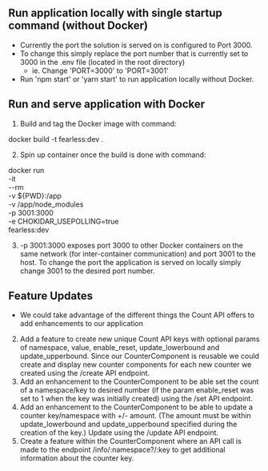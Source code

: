 
## Run application locally with single startup command (without Docker)
- Currently the port the solution is served on is configured to Port 3000.
- To change this simply replace the port number that is currently set to 3000 in the .env file (located in the root directory)
  - ie. Change 'PORT=3000' to 'PORT=3001'
- Run 'npm start' or 'yarn start' to run application locally without Docker.

## Run and serve application with Docker
1) Build and tag the Docker image with command:

docker build -t fearless:dev .

2) Spin up container once the build is done with command:

 docker run \
    -it \
    --rm \
    -v ${PWD}:/app \
    -v /app/node_modules \
    -p 3001:3000 \
    -e CHOKIDAR_USEPOLLING=true \
    fearless:dev

3) -p 3001:3000 exposes port 3000 to other Docker containers on the same network (for inter-container communication) and port 3001 to the host. To change the port the application is served on locally simply change 3001 to the desired port number.

## Feature Updates
- We could take advantage of the different things the Count API offers to add enhancements to our application
2) Add a feature to create new unique Count API keys with optional params of namespace, value, enable_reset,
update_lowerbound and update_upperbound. Since our CounterComponent is reusable we could create and display new counter components for each new counter we created using the /create API endpoint.
3) Add an enhancement to the CounterComponent to be able set the count of a namespace/key to desired number (if the param enable_reset was set to 1 when the key was initially created) using the /set API endpoint.
4) Add an enhancement to the CounterComponent to be able to update a counter key/namespace with +/- amount. (The amount must be within update_lowerbound and update_upperbound specified during the creation of the key.) Update using the /update API endpoint.
5) Create a feature within the CounterComponent where an API call is made to the endpoint /info/:namespace?/:key
to get additional information about the counter key.
